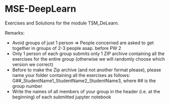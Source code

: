 # MSE-DeepLearn

Exercises and Solutions for the module TSM_DeLearn.


Remarks:  	
- Avoid groups of just 1 person => People concerned are asked to get together in groups of 2-3 people asap. before PW 2			
- Only 1 person of each group submits only 1 ZIP archive containing all the exercises for the entire group (otherwise we will randomly choose which version we correct)			
- Before to make the Zip archive (and not another format please), please name your folder containing all the exercises as follows: G##_StudentName1_StudentName2_StudentName3, where ## is the group number			
- Write the names of all members of your group in the header (i.e. at the beginning) of each submitted jupyter notebook			

